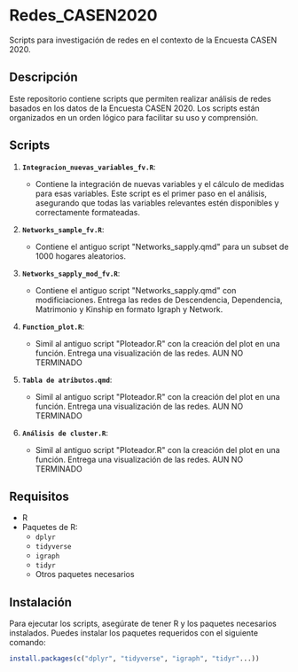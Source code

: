 # Redes_CASEN2020
Scripts para investigación de redes en el contexto de la Encuesta CASEN 2020.

## Descripción

Este repositorio contiene scripts que permiten realizar análisis de redes basados en los datos de la Encuesta CASEN 2020. Los scripts están organizados en un orden lógico para facilitar su uso y comprensión.

## Scripts

1. **`Integracion_nuevas_variables_fv.R`**: 
   - Contiene la integración de nuevas variables y el cálculo de medidas para esas variables. Este script es el primer paso en el análisis, asegurando que todas las variables relevantes estén disponibles y correctamente formateadas.

2. **`Networks_sample_fv.R`**: 
   - Contiene el antiguo script "Networks_sapply.qmd" para un subset de 1000 hogares aleatorios.

3. **`Networks_sapply_mod_fv.R`**: 
   - Contiene el antiguo script "Networks_sapply.qmd" con modificiaciones. Entrega las redes de Descendencia, Dependencia, Matrimonio y Kinship en formato Igraph y Network.

4. **`Function_plot.R`**: 
   - Simil al antiguo script "Ploteador.R" con la creación del plot en una función. Entrega una visualización de las redes. AUN NO TERMINADO

5. **`Tabla de atributos.qmd`**: 
   - Simil al antiguo script "Ploteador.R" con la creación del plot en una función. Entrega una visualización de las redes. AUN NO TERMINADO

6. **`Análisis de cluster.R`**: 
   - Simil al antiguo script "Ploteador.R" con la creación del plot en una función. Entrega una visualización de las redes. AUN NO TERMINADO

## Requisitos

- R 
- Paquetes de R: 
  - `dplyr`
  - `tidyverse`
  - `igraph`
  - `tidyr`
  - Otros paquetes necesarios

## Instalación

Para ejecutar los scripts, asegúrate de tener R y los paquetes necesarios instalados. Puedes instalar los paquetes requeridos con el siguiente comando:

```r
install.packages(c("dplyr", "tidyverse", "igraph", "tidyr"...))
